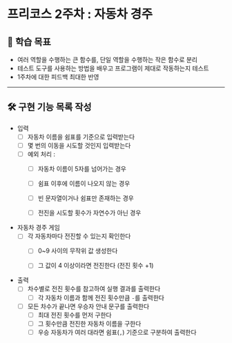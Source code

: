 # 프리코스 2주차 : 자동차 경주

## 🎯 학습 목표

- 여러 역할을 수행하는 큰 함수를, 단일 역할을 수행하는 작은 함수로 분리
- 테스트 도구를 사용하는 방법을 배우고 프로그램이 제대로 작동하는지 테스트
- 1주차에 대한 피드백 최대한 반영

---
## 🛠️ 구현 기능 목록 작성

- 입력
  - [ ] 자동차 이름을 쉼표를 기준으로 입력받는다
  - [ ] 몇 번의 이동을 시도할 것인지 입력받는다
  - [ ] 예외 처리 :
    - [ ] 자동차 이름이 5자를 넘어가는 경우
    - [ ] 쉼표 이후에 이름이 나오지 않는 경우
    - [ ] 빈 문자열이거나 쉼표만 존재하는 경우
    - [ ] 전진을 시도할 횟수가 자연수가 아닌 경우


- 자동차 경주 게임
  - [ ] 각 자동차마다 전진할 수 있는지 확인한다
    - [ ] 0~9 사이의 무작위 값 생성한다
    - [ ] 그 값이 4 이상이라면 전진한다 (전진 횟수 +1)


- 출력
  - [ ] 차수별로 전진 횟수를 참고하여 실행 결과를 출력한다
    - [ ] 각 자동차 이름과 함께 전진 횟수만큼 `-`를 출력한다
  - [ ] 모든 차수가 끝나면 우승자 안내 문구를 출력한다
    -  [ ] 최대 전진 횟수를 먼저 구한다
    -  [ ] 그 횟수만큼 전진한 자동차 이름을 구한다
    -  [ ] 우승 자동차가 여러 대라면 쉼표(`,`) 기준으로 구분하여 출력한다
